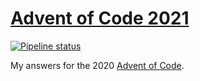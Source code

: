 # [Advent of Code 2021](https://adventofcode.com/2020)

[![Pipeline status][workflows-CI-badge]][actions]

My answers for the 2020 [Advent of Code](https://adventofcode.com/2020).

[workflows-CI-badge]: https://github.com/rjvdw/advent-of-code/actions/workflows/ci-csharp-2020.yml/badge.svg
[actions]: https://github.com/rjvdw/advent-of-code/actions/workflows/ci-csharp-2020.yml
